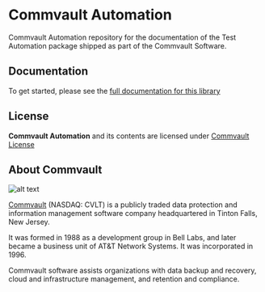# Commvault Automation

Commvault Automation repository for the documentation of the Test Automation package
shipped as part of the Commvault Software.


## Documentation

To get started, please see the [full documentation for this library](https://commvault.github.io/Automation/)


## License
**Commvault Automation** and its contents are licensed under [Commvault License](https://raw.githubusercontent.com/Commvault/Automation/master/LICENSE)


## About Commvault

![alt text][logo]

[logo]: https://upload.wikimedia.org/wikipedia/en/thumb/2/2f/Commvault_logo.svg/320px-Commvault_logo.svg.png "Commvault"


[Commvault](https://www.commvault.com/)
(NASDAQ: CVLT) is a publicly traded data protection and information management software company headquartered in Tinton Falls, New Jersey.

It was formed in 1988 as a development group in Bell Labs, and later became a business unit of AT&T Network Systems. It was incorporated in 1996.

Commvault software assists organizations with data backup and recovery, cloud and infrastructure management, and retention and compliance.
